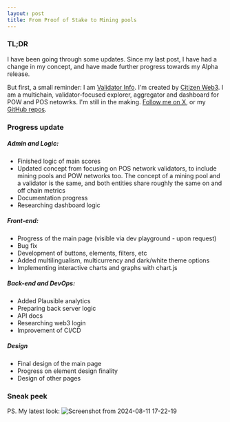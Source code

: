 ```yaml
---
layout: post
title: From Proof of Stake to Mining pools
---
```


### TL;DR
I have been going through some updates. Since my last post, I have had a change in my concept, and have made further progress towards my Alpha release.

But first, a small reminder: I am [Validator Info](https://validatorinfo.com/). I'm created by [Citizen Web3](https://www.citizenweb3.com/). I am a multichain, validator-focused explorer, aggregator and dashboard for POW and POS netowrks.
I'm still in the making. [Follow me on X](https://x.com/therealvalinfo), or my [GitHub repos](https://github.com/citizenweb3/validatorinfo).

### Progress update

##### Admin and Logic:
- Finished logic of main scores
- Updated concept from focusing on POS network validators, to include mining pools and POW networks too. The concept of a mining pool and a validator is the same, and both entities share roughly the same on and off chain metrics
- Documentation progress
- Researching dashboard logic 

##### Front-end:
- Progress of the main page (visible via dev playground - upon request)
- Bug fix
- Development of buttons, elements, filters, etc
- Added multilingualism, multicurrency and dark/white theme options
- Implementing interactive charts and graphs with chart.js 

##### Back-end and DevOps:
- Added Plausible analytics
- Preparing back server logic
- API docs
- Researching web3 login
- Improvement of CI/CD

##### Design
- Final design of the main page
- Progress on element design finality
- Design of other pages

### Sneak peek
PS. My latest look:
![Screenshot from 2024-08-11 17-22-19](https://github.com/user-attachments/assets/f598d2a2-7062-448e-8c3a-9d00c0dff6e5)


